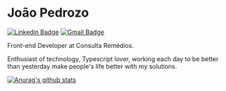# João Pedrozo

[![Linkedin Badge](https://img.shields.io/badge/-João%20Pedrozo-e864b1?style=flat-square&logo=Linkedin&logoColor=white&link=https://www.linkedin.com/in/joão-pedrozo/)](https://www.linkedin.com/in/joão-pedrozo/)  [![Gmail Badge](https://img.shields.io/badge/-jp.professional@outlook.com-e864b1?style=flat-square&logo=Gmail&logoColor=white&link=mailto:diego.schell.f@gmail.com)](mailto:diego.schell.f@gmail.com)

Front-end Developer at Consulta Remédios.

Enthusiast of technology, Typescript lover, working each day to be better than yesterday make people's life better with my solutions.

[![Anurag's github stats](https://github-readme-stats.vercel.app/api?username=joao-pedrozo&count_private=true&show_icons=true&theme=dracula&include_all_commits=true)](https://github.com/anuraghazra/github-readme-stats)

